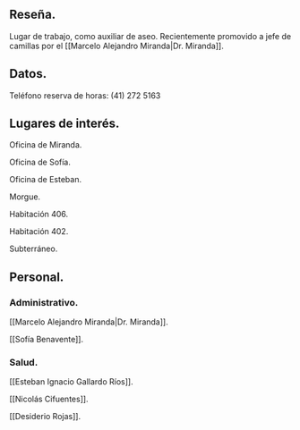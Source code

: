 ## Reseña.

Lugar de trabajo, como auxiliar de aseo. Recientemente promovido a jefe de camillas por el [[Marcelo Alejandro Miranda|Dr. Miranda]].

## Datos.

Teléfono reserva de horas: (41) 272 5163

## Lugares de interés.

Oficina de Miranda.

Oficina de Sofía.

Oficina de Esteban.

Morgue.

Habitación 406.

Habitación 402.

Subterráneo.

## Personal.

### Administrativo.

[[Marcelo Alejandro Miranda|Dr. Miranda]].

[[Sofía Benavente]].

### Salud.

[[Esteban Ignacio Gallardo Ríos]].

[[Nicolás Cifuentes]].

[[Desiderio Rojas]].